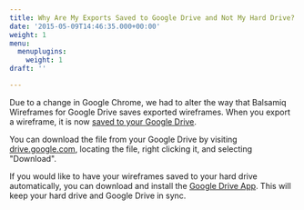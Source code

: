 ```yaml
---
title: Why Are My Exports Saved to Google Drive and Not My Hard Drive?
date: '2015-05-09T14:46:35.000+00:00'
weight: 1
menu:
  menuplugins:
    weight: 1
draft: ''

---
```


Due to a change in Google Chrome, we had to alter the way that Balsamiq Wireframes for Google Drive saves exported wireframes. When you export a wireframe, it is now [saved to your Google Drive](https://docs.balsamiq.com/google-drive/exporting/).

You can download the file from your Google Drive by visiting [drive.google.com](https://drive.google.com), locating the file, right clicking it, and selecting "Download".

If you would like to have your wireframes saved to your hard drive automatically, you can download and install the [Google Drive App](https://www.google.com/drive/download/). This will keep your hard drive and Google Drive in sync.
